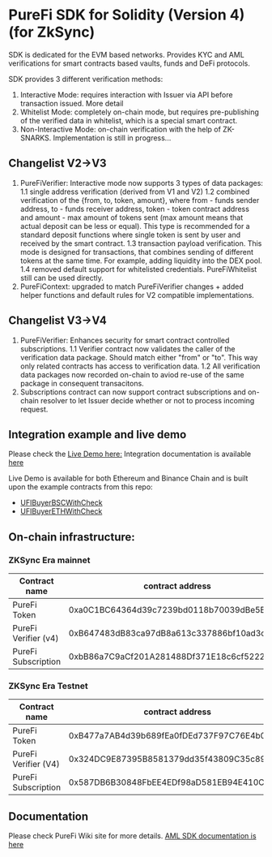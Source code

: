 # PureFi SDK for Solidity (Version 4) (for ZkSync)

SDK is dedicated for the EVM based networks. Provides KYC and AML verifications for smart contracts based vaults, funds and DeFi protocols. 

SDK provides 3 different verification methods: 
 1. Interactive Mode: requires interaction with Issuer via API before transaction issued. More detail 
 2. Whitelist Mode: completely on-chain mode, but requires pre-publishing of the verified data in whitelist, which is a special smart contract.
 3. Non-Interactive Mode: on-chain verification with the help of ZK-SNARKS. Implementation is still in progress...   

 ## Changelist V2->V3
 1. PureFiVerifier: Interactive mode now supports 3 types of data packages:
    1.1 single address verification (derived from V1 and V2)
    1.2 combined verification of the {from, to, token, amount}, where from - funds sender address, to - funds receiver address, token - token contract address and amount - max amount of tokens sent (max amount means that actual deposit can be less or equal). This type is recommended for a standard deposit functions where single token is sent by user and received by the smart contract.
    1.3 transaction payload verification. This mode is designed for transactions, that combines sending of different tokens at the same time. For example, adding liquidity into the DEX pool. 
    1.4 removed default support for whitelisted credentials. PureFiWhitelist still can be used directly.
2. PureFiContext: upgraded to match PureFiVerifier changes + added helper functions and default rules for V2 compatible implementations. 

## Changelist V3->V4
1. PureFiVerifier: Enhances security for smart contract controlled subscriptions. 
    1.1 Verifier contract now validates the caller of the verification data package. Should match either "from" or "to". This way only related contracts has access to verification data. 
    1.2 All verification data packages now recorded on-chain to aviod re-use of the same package in consequent transacitons. 
2. Subscriptions contract can now support contract subscriptions and on-chain resolver to let Issuer decide whether or not to process incoming request.

## Integration example and live demo
Please check the [Live Demo here:](https://frontendsdksolidity.purefi.io/)
Integration documentation is available [here](https://docs.purefi.io/integrate/products/aml-sdk/interactive-mode)

Live Demo is available for both Ethereum and Binance Chain and is built upon the example contracts from this repo:
 * [UFIBuyerBSCWithCheck](./contracts/examples/ex02-filtered_tokenbuyer/UFIBuyerBSCWithCheck.sol)
 * [UFIBuyerETHWithCheck](./contracts/examples/ex02-filtered_tokenbuyer/UFIBuyerETHWithCheck.sol)
## On-chain infrastructure:
### ZKSync Era mainnet
| Contract name | contract address |
| ----------- | ----------- |
| PureFi Token | 0xa0C1BC64364d39c7239bd0118b70039dBe5BbdAE |
| PureFi Verifier (v4) | 0xB647483dB83ca97dB8a613c337886bf10ad3cD5B |
| PureFi Subscription | 0xbB86a7C9aCf201A281488Df371E18c6cf5222010 |

### ZKSync Era Testnet
| Contract name | contract address |
| ----------- | ----------- 
| PureFi Token | 0xB477a7AB4d39b689fEa0fDEd737F97C76E4b0b93 |
| PureFi Verifier (V4) | 0x324DC9E87395B8581379dd35f43809C35c89470e |
| PureFi Subscription | 0x587DB6B30848FbEE4EDf98aD581EB94E410C9a82 |

## Documentation
Please check PureFi Wiki site for more details. [AML SDK documentation is here](https://docs.purefi.io/integrate/welcome)
